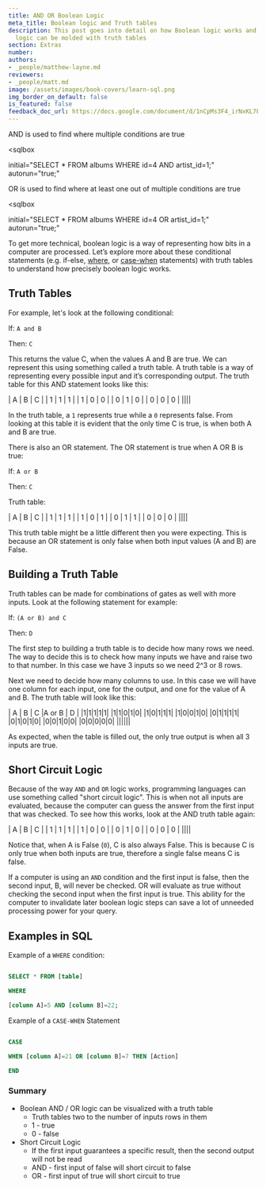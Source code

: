 ```yaml
---
title: AND OR Boolean Logic
meta_title: Boolean logic and Truth tables
description: This post goes into detail on how Boolean logic works and how Boolean
  logic can be molded with truth tables
section: Extras
number:
authors:
- _people/matthew-layne.md
reviewers:
- _people/matt.md
image: /assets/images/book-covers/learn-sql.png
img_border_on_default: false
is_featured: false
feedback_doc_url: https://docs.google.com/document/d/1nCpMs3F4_irNxKL7Fo4a69tlM3v4mWb-cgDUi_j24G8/edit?usp=sharing
---
```

AND is used to find where multiple conditions are true

<sqlbox

initial="SELECT * FROM albums WHERE id=4 AND artist_id=1;"
autorun="true;"

></sqlbox>

OR is used to find where at least one out of multiple conditions are true

<sqlbox

initial="SELECT * FROM albums WHERE id=4 OR artist_id=1;"
autorun="true;"

></sqlbox>

To get more technical, boolean logic is a way of representing how bits in a computer are processed. Let’s explore more about these conditional statements (e.g. if-else, [where](https://dataschool.com/learn-sql/where/), or [case-when](https://dataschool.com/how-to-teach-people-sql/how-case-when-works/) statements) with truth tables to understand how precisely boolean logic works.

## Truth Tables

For example, let's look at the following conditional:

If: `A and B`

Then: `C`

This returns the value C, when the values A and B are true. We can represent this using something called a truth table. A truth table is a way of representing every possible input and it’s corresponding output. The truth table for this AND statement looks like this:

| A | B | C |
| 1 | 1 | 1 |
| 1 | 0 | 0 |
| 0 | 1 | 0 |
| 0 | 0 | 0 |
||||

In the truth table, a `1` represents true while a `0` represents false. From looking at this table it is evident that the only time C is true, is when both A and B are true.

There is also an OR statement. The OR statement is true when A OR B is true:

If: `A or B`

Then: `C`

Truth table:

| A | B | C |
| 1 | 1 | 1 |
| 1 | 0 | 1 |
| 0 | 1 | 1 |
| 0 | 0 | 0 |
||||

This truth table might be a little different then you were expecting. This is because an OR statement is only false when both input values (A and B) are False.

## Building a Truth Table

Truth tables can be made for combinations of gates as well with more inputs. Look at the following statement for example:

If: `(A or B) and C`

Then: `D`

The first step to building a truth table is to decide how many rows we need. The way to decide this is to check how many inputs we have and raise two to that number. In this case we have 3 inputs so we need 2^3 or 8 rows.

Next we need to decide how many columns to use. In this case we will have one column for each input, one for the output, and one for the value of A and B. The truth table will look like this:

| A | B | C |A or B | D |
|1|1|1|1|1|
|1|1|0|1|0|
|1|0|1|1|1|
|1|0|0|1|0|
|0|1|1|1|1|
|0|1|0|1|0|
|0|0|1|0|0|
|0|0|0|0|0|
||||||

As expected, when the table is filled out, the only true output is when all 3 inputs are true.

## Short Circuit Logic

Because of the way `AND` and `OR` logic works, programming languages can use something called "short circuit logic". This is when not all inputs are evaluated, because the computer can guess the answer from the first input that was checked. To see how this works, look at the AND truth table again:

| A | B | C |
| 1 | 1 | 1 |
| 1 | 0 | 0 |
| 0 | 1 | 0 |
| 0 | 0 | 0 |
||||

Notice that, when A is False (`0`), C is also always False. This is because C is only true when both inputs are true, therefore a single false means C is false.

If a computer is using an `AND` condition and the first input is false, then the second input, B, will never be checked. OR will evaluate as true without checking the second input when the first input is true. This ability for the computer to invalidate later boolean logic steps can save a lot of unneeded processing power for your query.

## Examples in SQL

Example of a `WHERE` condition:

```sql

SELECT * FROM [table]

WHERE

[column A]=5 AND [column B]=22;

```

Example of a `CASE-WHEN` Statement

```sql

CASE

WHEN [column A]=21 OR [column B]=7 THEN [Action]

END

```

### Summary

* Boolean AND / OR logic can be visualized with a truth table
  * Truth tables two to the number of inputs rows in them
  * 1 - true
  * 0 - false
* Short Circuit Logic
  * If the first input guarantees a specific result, then the second output will not be read
  * AND - first input of false will short circuit to false
  * OR - first input of true will short circuit to true
